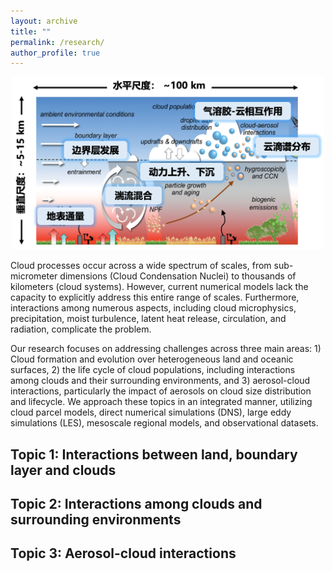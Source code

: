 ```yaml
---
layout: archive
title: ""
permalink: /research/
author_profile: true
---
```


<p align="center">
  <img src="/files/sub_grid_scale.png" width="500">
</p>

Cloud processes occur across a wide spectrum of scales, from sub-micrometer dimensions (Cloud Condensation Nuclei) to thousands of kilometers (cloud systems). However, current numerical models lack the capacity to explicitly address this entire range of scales. Furthermore, interactions among numerous aspects, including cloud microphysics, precipitation, moist turbulence, latent heat release, circulation, and radiation, complicate the problem. 

Our research focuses on addressing challenges across three main areas: 1) Cloud formation and evolution over heterogeneous land and oceanic surfaces, 2) the life cycle of cloud populations, including interactions among clouds and their surrounding environments, and 3) aerosol-cloud interactions, particularly the impact of aerosols on cloud size distribution and lifecycle. We approach these topics in an integrated manner, utilizing cloud parcel models, direct numerical simulations (DNS), large eddy simulations (LES), mesoscale regional models, and observational datasets.

Topic 1: Interactions between land, boundary layer and clouds
-


Topic 2: Interactions among clouds and surrounding environments
- 


Topic 3: Aerosol-cloud interactions 
- 

